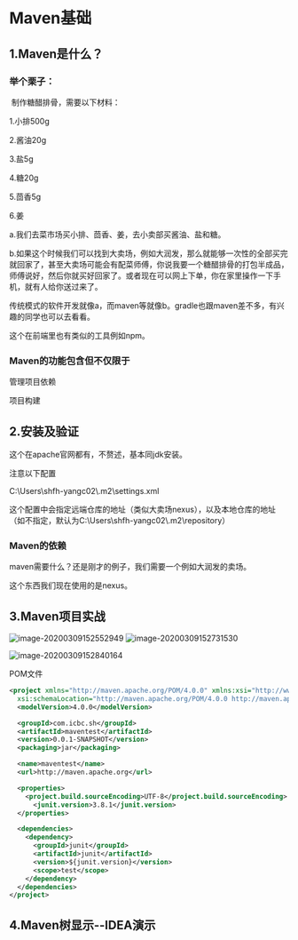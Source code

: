 # Maven基础

## 1.Maven是什么？

### 	举个栗子：

​	制作糖醋排骨，需要以下材料：

1.小排500g

2.酱油20g

3.盐5g

4.糖20g

5.茴香5g

6.姜

  a.我们去菜市场买小排、茴香、姜，去小卖部买酱油、盐和糖。

  b.如果这个时候我们可以找到大卖场，例如大润发，那么就能够一次性的全部买完就回家了，甚至大卖场可能会有配菜师傅，你说我要一个糖醋排骨的打包半成品，师傅说好，然后你就买好回家了。或者现在可以网上下单，你在家里操作一下手机，就有人给你送过来了。

传统模式的软件开发就像a，而maven等就像b。gradle也跟maven差不多，有兴趣的同学也可以去看看。

这个在前端里也有类似的工具例如npm。



### Maven的功能包含但不仅限于

管理项目依赖

项目构建



## 2.安装及验证

这个在apache官网都有，不赘述，基本同jdk安装。

注意以下配置

C:\Users\shfh-yangc02\\.m2\settings.xml

这个配置中会指定远端仓库的地址（类似大卖场nexus），以及本地仓库的地址（如不指定，默认为C:\Users\shfh-yangc02\\.m2\repository）



### Maven的依赖

maven需要什么？还是刚才的例子，我们需要一个例如大润发的卖场。

这个东西我们现在使用的是nexus。



## 3.Maven项目实战

<img src="maven.asset/%E5%88%9B%E5%BB%BAmaven%E9%A1%B9%E7%9B%AE1.png" alt="image-20200309152552949"  />

<img src="maven.asset/%E5%88%9B%E5%BB%BAmaven%E9%A1%B9%E7%9B%AE2.png" alt="image-20200309152731530"  />

![image-20200309152840164](maven.asset/%E5%88%9B%E5%BB%BAmaven%E9%A1%B9%E7%9B%AE3.png)

POM文件

```xml
<project xmlns="http://maven.apache.org/POM/4.0.0" xmlns:xsi="http://www.w3.org/2001/XMLSchema-instance"
  xsi:schemaLocation="http://maven.apache.org/POM/4.0.0 http://maven.apache.org/xsd/maven-4.0.0.xsd">
  <modelVersion>4.0.0</modelVersion>

  <groupId>com.icbc.sh</groupId>
  <artifactId>maventest</artifactId>
  <version>0.0.1-SNAPSHOT</version>
  <packaging>jar</packaging>

  <name>maventest</name>
  <url>http://maven.apache.org</url>

  <properties>
    <project.build.sourceEncoding>UTF-8</project.build.sourceEncoding>
      <junit.version>3.8.1</junit.version>
  </properties>

  <dependencies>
    <dependency>
      <groupId>junit</groupId>
      <artifactId>junit</artifactId>
      <version>${junit.version}</version>
      <scope>test</scope>
    </dependency>
  </dependencies>
</project>

```

## 4.Maven树显示--IDEA演示
